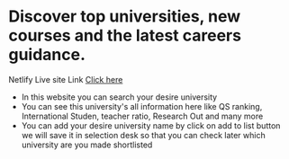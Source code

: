 <h1> Discover top universities, new courses and the latest careers guidance.</h1>
<p> Netlify Live site Link <a href="https://www.topuniversities.com/"> Click here </a></p>
<ul>
    <li> In this website you can search your desire university </li>
    <li> You can see this university's all information here like QS ranking, International Studen, teacher ratio, Research Out and many more </li>
    <li> You can add your desire university name by click on add to list button we will save it in selection desk so that you can check later which university are you made shortlisted </li>
</ul>